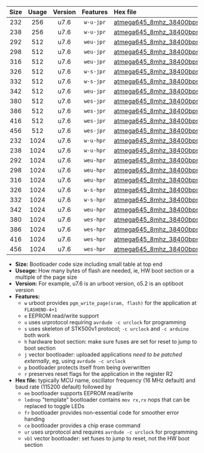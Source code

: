 |Size|Usage|Version|Features|Hex file|
|:-:|:-:|:-:|:-:|:--|
|232|256|u7.6|`w-u-jpr`|[atmega645_8mhz_38400bps_ur_vbl.hex](https://raw.githubusercontent.com/stefanrueger/urboot/main/bootloaders/atmega645/fcpu_8mhz/38400_bps/atmega645_8mhz_38400bps_ur_vbl.hex)|
|238|256|u7.6|`w-u-jpr`|[atmega645_8mhz_38400bps_lednop_ur_vbl.hex](https://raw.githubusercontent.com/stefanrueger/urboot/main/bootloaders/atmega645/fcpu_8mhz/38400_bps/atmega645_8mhz_38400bps_lednop_ur_vbl.hex)|
|292|512|u7.6|`weu-jpr`|[atmega645_8mhz_38400bps_ee_ur_vbl.hex](https://raw.githubusercontent.com/stefanrueger/urboot/main/bootloaders/atmega645/fcpu_8mhz/38400_bps/atmega645_8mhz_38400bps_ee_ur_vbl.hex)|
|298|512|u7.6|`weu-jpr`|[atmega645_8mhz_38400bps_ee_lednop_ur_vbl.hex](https://raw.githubusercontent.com/stefanrueger/urboot/main/bootloaders/atmega645/fcpu_8mhz/38400_bps/atmega645_8mhz_38400bps_ee_lednop_ur_vbl.hex)|
|316|512|u7.6|`weu-jpr`|[atmega645_8mhz_38400bps_ee_lednop_fr_ur_vbl.hex](https://raw.githubusercontent.com/stefanrueger/urboot/main/bootloaders/atmega645/fcpu_8mhz/38400_bps/atmega645_8mhz_38400bps_ee_lednop_fr_ur_vbl.hex)|
|326|512|u7.6|`w-s-jpr`|[atmega645_8mhz_38400bps_vbl.hex](https://raw.githubusercontent.com/stefanrueger/urboot/main/bootloaders/atmega645/fcpu_8mhz/38400_bps/atmega645_8mhz_38400bps_vbl.hex)|
|332|512|u7.6|`w-s-jpr`|[atmega645_8mhz_38400bps_lednop_vbl.hex](https://raw.githubusercontent.com/stefanrueger/urboot/main/bootloaders/atmega645/fcpu_8mhz/38400_bps/atmega645_8mhz_38400bps_lednop_vbl.hex)|
|342|512|u7.6|`weu-jpr`|[atmega645_8mhz_38400bps_ee_lednop_fr_ce_ur_vbl.hex](https://raw.githubusercontent.com/stefanrueger/urboot/main/bootloaders/atmega645/fcpu_8mhz/38400_bps/atmega645_8mhz_38400bps_ee_lednop_fr_ce_ur_vbl.hex)|
|380|512|u7.6|`wes-jpr`|[atmega645_8mhz_38400bps_ee_vbl.hex](https://raw.githubusercontent.com/stefanrueger/urboot/main/bootloaders/atmega645/fcpu_8mhz/38400_bps/atmega645_8mhz_38400bps_ee_vbl.hex)|
|386|512|u7.6|`wes-jpr`|[atmega645_8mhz_38400bps_ee_lednop_vbl.hex](https://raw.githubusercontent.com/stefanrueger/urboot/main/bootloaders/atmega645/fcpu_8mhz/38400_bps/atmega645_8mhz_38400bps_ee_lednop_vbl.hex)|
|416|512|u7.6|`wes-jpr`|[atmega645_8mhz_38400bps_ee_lednop_fr_vbl.hex](https://raw.githubusercontent.com/stefanrueger/urboot/main/bootloaders/atmega645/fcpu_8mhz/38400_bps/atmega645_8mhz_38400bps_ee_lednop_fr_vbl.hex)|
|456|512|u7.6|`wes-jpr`|[atmega645_8mhz_38400bps_ee_lednop_fr_ce_vbl.hex](https://raw.githubusercontent.com/stefanrueger/urboot/main/bootloaders/atmega645/fcpu_8mhz/38400_bps/atmega645_8mhz_38400bps_ee_lednop_fr_ce_vbl.hex)|
|232|1024|u7.6|`w-u-hpr`|[atmega645_8mhz_38400bps_ur.hex](https://raw.githubusercontent.com/stefanrueger/urboot/main/bootloaders/atmega645/fcpu_8mhz/38400_bps/atmega645_8mhz_38400bps_ur.hex)|
|238|1024|u7.6|`w-u-hpr`|[atmega645_8mhz_38400bps_lednop_ur.hex](https://raw.githubusercontent.com/stefanrueger/urboot/main/bootloaders/atmega645/fcpu_8mhz/38400_bps/atmega645_8mhz_38400bps_lednop_ur.hex)|
|292|1024|u7.6|`weu-hpr`|[atmega645_8mhz_38400bps_ee_ur.hex](https://raw.githubusercontent.com/stefanrueger/urboot/main/bootloaders/atmega645/fcpu_8mhz/38400_bps/atmega645_8mhz_38400bps_ee_ur.hex)|
|298|1024|u7.6|`weu-hpr`|[atmega645_8mhz_38400bps_ee_lednop_ur.hex](https://raw.githubusercontent.com/stefanrueger/urboot/main/bootloaders/atmega645/fcpu_8mhz/38400_bps/atmega645_8mhz_38400bps_ee_lednop_ur.hex)|
|316|1024|u7.6|`weu-hpr`|[atmega645_8mhz_38400bps_ee_lednop_fr_ur.hex](https://raw.githubusercontent.com/stefanrueger/urboot/main/bootloaders/atmega645/fcpu_8mhz/38400_bps/atmega645_8mhz_38400bps_ee_lednop_fr_ur.hex)|
|326|1024|u7.6|`w-s-hpr`|[atmega645_8mhz_38400bps.hex](https://raw.githubusercontent.com/stefanrueger/urboot/main/bootloaders/atmega645/fcpu_8mhz/38400_bps/atmega645_8mhz_38400bps.hex)|
|332|1024|u7.6|`w-s-hpr`|[atmega645_8mhz_38400bps_lednop.hex](https://raw.githubusercontent.com/stefanrueger/urboot/main/bootloaders/atmega645/fcpu_8mhz/38400_bps/atmega645_8mhz_38400bps_lednop.hex)|
|342|1024|u7.6|`weu-hpr`|[atmega645_8mhz_38400bps_ee_lednop_fr_ce_ur.hex](https://raw.githubusercontent.com/stefanrueger/urboot/main/bootloaders/atmega645/fcpu_8mhz/38400_bps/atmega645_8mhz_38400bps_ee_lednop_fr_ce_ur.hex)|
|380|1024|u7.6|`wes-hpr`|[atmega645_8mhz_38400bps_ee.hex](https://raw.githubusercontent.com/stefanrueger/urboot/main/bootloaders/atmega645/fcpu_8mhz/38400_bps/atmega645_8mhz_38400bps_ee.hex)|
|386|1024|u7.6|`wes-hpr`|[atmega645_8mhz_38400bps_ee_lednop.hex](https://raw.githubusercontent.com/stefanrueger/urboot/main/bootloaders/atmega645/fcpu_8mhz/38400_bps/atmega645_8mhz_38400bps_ee_lednop.hex)|
|416|1024|u7.6|`wes-hpr`|[atmega645_8mhz_38400bps_ee_lednop_fr.hex](https://raw.githubusercontent.com/stefanrueger/urboot/main/bootloaders/atmega645/fcpu_8mhz/38400_bps/atmega645_8mhz_38400bps_ee_lednop_fr.hex)|
|456|1024|u7.6|`wes-hpr`|[atmega645_8mhz_38400bps_ee_lednop_fr_ce.hex](https://raw.githubusercontent.com/stefanrueger/urboot/main/bootloaders/atmega645/fcpu_8mhz/38400_bps/atmega645_8mhz_38400bps_ee_lednop_fr_ce.hex)|

- **Size:** Bootloader code size including small table at top end
- **Useage:** How many bytes of flash are needed, ie, HW boot section or a multiple of the page size
- **Version:** For example, u7.6 is an urboot version, o5.2 is an optiboot version
- **Features:**
  + `w` urboot provides `pgm_write_page(sram, flash)` for the application at `FLASHEND-4+1`
  + `e` EEPROM read/write support
  + `u` uses urprotocol requiring `avrdude -c urclock` for programming
  + `s` uses skeleton of STK500v1 protocol; `-c urclock` and `-c arduino` both work
  + `h` hardware boot section: make sure fuses are set for reset to jump to boot section
  + `j` vector bootloader: uploaded applications *need to be patched externally*, eg, using `avrdude -c urclock`
  + `p` bootloader protects itself from being overwritten
  + `r` preserves reset flags for the application in the register R2
- **Hex file:** typically MCU name, oscillator frequency (16 MHz default) and baud rate (115200 default) followed by
  + `ee` bootloader supports EEPROM read/write
  + `lednop` "template" bootloader contains `mov rx,rx` nops that can be replaced to toggle LEDs
  + `fr` bootloader provides non-essential code for smoother error handing
  + `ce` bootloader provides a chip erase command
  + `ur` uses urprotocol and requires `avrdude -c urclock` for programming
  + `vbl` vector bootloader: set fuses to jump to reset, not the HW boot section
